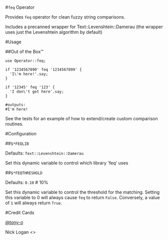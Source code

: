 #```feq``` Operator

Provides ```feq``` operator for clean fuzzy string comparisons.

Includes a precanned wrapper for Text::Levenshtein::Damerau (the wrapper uses just the Levenshtein algorithm by default)

#Usage

##Out of the Box™

```perl6
use Operator::feq;

if '1234567890' feq '1234567899' {
  'I\'m here!'.say;
}

if '12345' feq '123' {
  'I don\'t get here'.say;
}

#outputs:
#I'm here!
```

See the tests for an example of how to extend/create custom comparison routines.

#Configuration

##```$*FEQLIB```

Defaults: ```Text::Levenshtein::Damerau```

Set this dynamic variable to control which library 'feq' uses

##```$*FEQTHRESHOLD```

Defaults: ```0.10``` # 10%

Set this dynamic variable to control the threshold for the matching.  Setting this variable to 0 will always cause ```feq``` to return ```False```.  Conversely, a value of ```1``` will always return ```True```.



#Credit Cards

[@tony-o](https://www.gittip.com/tony-o/)

Nick Logan <<ugexe>>
